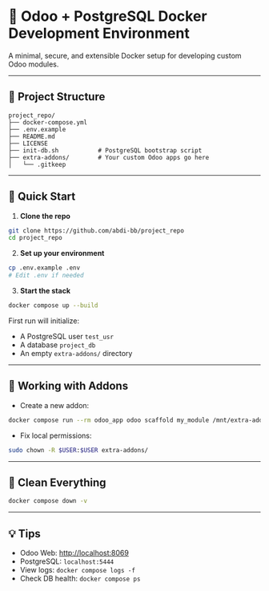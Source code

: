 # 🐘 Odoo + PostgreSQL Docker Development Environment

A minimal, secure, and extensible Docker setup for developing custom Odoo modules.

---

## 🧱 Project Structure

```text
project_repo/
├── docker-compose.yml
├── .env.example
├── README.md
├── LICENSE
├── init-db.sh           # PostgreSQL bootstrap script
├── extra-addons/        # Your custom Odoo apps go here
│   └── .gitkeep
````

---

## 🚀 Quick Start

1. **Clone the repo**

```bash
git clone https://github.com/abdi-bb/project_repo
cd project_repo
```

2. **Set up your environment**

```bash
cp .env.example .env
# Edit .env if needed
```

3. **Start the stack**

```bash
docker compose up --build
```

First run will initialize:

* A PostgreSQL user `test_usr`
* A database `project_db`
* An empty `extra-addons/` directory

---

## 🔧 Working with Addons

* Create a new addon:

```bash
docker compose run --rm odoo_app odoo scaffold my_module /mnt/extra-addons
```

* Fix local permissions:

```bash
sudo chown -R $USER:$USER extra-addons/
```

---

## 🧹 Clean Everything

```bash
docker compose down -v
```

---

## 💡 Tips

* Odoo Web: [http://localhost:8069](http://localhost:8069)
* PostgreSQL: `localhost:5444`
* View logs: `docker compose logs -f`
* Check DB health: `docker compose ps`
